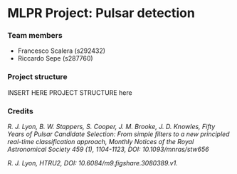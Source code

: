 # MLPR Project: Pulsar detection

### Team members
* Francesco Scalera (s292432)
* Riccardo Sepe (s287760)


### Project structure
INSERT HERE PROJECT STRUCTURE here


### Credits
_R. J. Lyon, B. W. Stappers, S. Cooper, J. M. Brooke, J. D. Knowles, Fifty Years of Pulsar Candidate Selection: From simple filters to a new principled real-time classification approach, Monthly Notices of the Royal Astronomical Society 459 (1), 1104-1123, DOI: 10.1093/mnras/stw656_

_R. J. Lyon, HTRU2, DOI: 10.6084/m9.figshare.3080389.v1._
